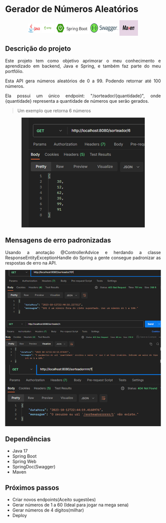 # Gerador de Números Aleatórios

<p align="center">
  <img align="center" alt="Java" height="30" width="40" src="https://github.com/alanfsales/assets/blob/main/Java.png">
  <img align="center" alt="Spring" height="30" width="40" src="https://github.com/alanfsales/assets/blob/main/Spring.png">
  <img align="center" alt="SpringBoot" height="40" width="110" src="https://github.com/alanfsales/assets/blob/main/SpringBoot.jpeg">
  <img align="center" alt="Swagger" height="30" width="90" src="https://github.com/alanfsales/assets/blob/main/Swagger.png">
  <img align="center" alt="Maven" height="50" width="60" src="https://github.com/alanfsales/assets/blob/main/maven.png">
</p>

## Descrição do projeto 

<p align="justify">
  Este projeto tem como objetivo aprimorar o meu conhecimento e aprendizado em backend, Java e Spring, e também faz parte do meu portfólio.
</p>
<p align="justify">
  Esta API gera números aleatórios de 0 a 99. Podendo retornar até 100 números.
</p>
<p align="justify">
  Ela possui um único endpoint: "/sorteador/{quantidade}", onde {quantidade} representa a quantidade de números que serão gerados.
</p>

>Um exemplo que retorna 6 números 

<p align="center">
  <img align="center" alt="exemploPostman" src="https://github.com/alanfsales/assets/blob/main/sorteador/exemploPostmam.png">
</p>

## Mensagens de erro padronizadas

<p align="justify">
  Usando a anotação @ControllerAdvice e herdando a classe ResponseEntityExceptionHandle do Spring a gente consegue padronizar as respostas de erro na API.
</p>

<p align="center">
  <img align="center" alt="erro1" src="https://github.com/alanfsales/assets/blob/main/sorteador/exemploErro1.png">
  <img align="center" alt="erro2" src="https://github.com/alanfsales/assets/blob/main/sorteador/exemploErro2png.png">
  <img align="center" alt="erro3" src="https://github.com/alanfsales/assets/blob/main/sorteador/exemploErro3.png">
</p>

## Dependências

- Java 17
- Spring Boot
- Spring Web
- SpringDoc(Swagger)
- Maven 

## Próximos passos

- Criar novos endpoints(Aceito sugestões)
- Gerar números de 1 a 60 (Ideal para jogar na mega sena)
- Gerar números de 4 dígitos(milhar)
- Deploy





